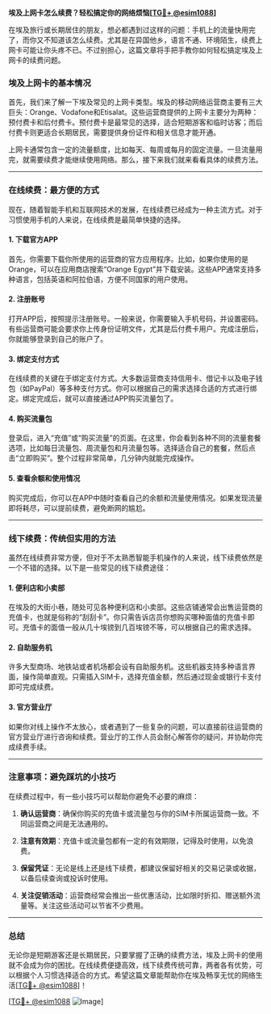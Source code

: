 **埃及上网卡怎么续费？轻松搞定你的网络烦恼[[TG💪+ @esim1088](https://t.me/s/esim1088)]**

在埃及旅行或长期居住的朋友，想必都遇到过这样的问题：手机上的流量快用完了，而你又不知道该怎么续费。尤其是在异国他乡，语言不通、环境陌生，续费上网卡可能让你头疼不已。不过别担心，这篇文章将手把手教你如何轻松搞定埃及上网卡的续费问题。

### 埃及上网卡的基本情况

首先，我们来了解一下埃及常见的上网卡类型。埃及的移动网络运营商主要有三大巨头：Orange、Vodafone和Etisalat。这些运营商提供的上网卡主要分为两种：预付费卡和后付费卡。预付费卡是最常见的选择，适合短期游客和临时访客；而后付费卡则更适合长期居民，需要提供身份证件和相关信息才能开通。

上网卡通常包含一定的流量额度，比如每天、每周或每月的固定流量。一旦流量用完，就需要续费才能继续使用网络。那么，接下来我们就来看看具体的续费方法。

---

### 在线续费：最方便的方式

现在，随着智能手机和互联网技术的发展，在线续费已经成为一种主流方式。对于习惯使用手机的人来说，在线续费是最简单快捷的选择。

#### 1. 下载官方APP

首先，你需要下载你所使用的运营商的官方应用程序。比如，如果你使用的是Orange，可以在应用商店搜索“Orange Egypt”并下载安装。这些APP通常支持多种语言，包括英语和阿拉伯语，方便不同国家的用户使用。

#### 2. 注册账号

打开APP后，按照提示注册账号。一般来说，你需要输入手机号码，并设置密码。有些运营商可能会要求你上传身份证明文件，尤其是后付费卡用户。完成注册后，你就能够登录到自己的账户了。

#### 3. 绑定支付方式

在线续费的关键在于绑定支付方式。大多数运营商支持信用卡、借记卡以及电子钱包（如PayPal）等多种支付方式。你可以根据自己的需求选择合适的方式进行绑定。绑定完成后，就可以直接通过APP购买流量包了。

#### 4. 购买流量包

登录后，进入“充值”或“购买流量”的页面。在这里，你会看到各种不同的流量套餐选项，比如每日流量包、周流量包和月流量包等。选择适合自己的套餐，然后点击“立即购买”。整个过程非常简单，几分钟内就能完成操作。

#### 5. 查看余额和使用情况

购买完成后，你可以在APP中随时查看自己的余额和流量使用情况。如果发现流量即将耗尽，可以提前续费，避免断网的尴尬。

---

### 线下续费：传统但实用的方法

虽然在线续费非常方便，但对于不太熟悉智能手机操作的人来说，线下续费依然是一个不错的选择。以下是一些常见的线下续费途径：

#### 1. 便利店和小卖部

在埃及的大街小巷，随处可见各种便利店和小卖部。这些店铺通常会出售运营商的充值卡，也就是俗称的“刮刮卡”。你只需告诉店员你想购买哪种面值的充值卡即可。充值卡的面值一般从几十埃镑到几百埃镑不等，可以根据自己的需求选择。

#### 2. 自助服务机

许多大型商场、地铁站或者机场都会设有自助服务机。这些机器支持多种语言界面，操作简单直观。只需插入SIM卡，选择充值金额，然后通过现金或银行卡支付即可完成续费。

#### 3. 官方营业厅

如果你对线上操作不太放心，或者遇到了一些复杂的问题，可以直接前往运营商的官方营业厅进行咨询和续费。营业厅的工作人员会耐心解答你的疑问，并协助你完成续费手续。

---

### 注意事项：避免踩坑的小技巧

在续费过程中，有一些小技巧可以帮助你避免不必要的麻烦：

1. **确认运营商**：确保你购买的充值卡或流量包与你的SIM卡所属运营商一致。不同运营商之间是无法通用的。
   
2. **注意有效期**：充值卡或流量包都有一定的有效期限，记得及时使用，以免浪费。

3. **保留凭证**：无论是线上还是线下续费，都建议保留好相关的交易记录或收据，以备后续查询或投诉时使用。

4. **关注促销活动**：运营商经常会推出一些优惠活动，比如限时折扣、赠送额外流量等。关注这些活动可以节省不少费用。

---

### 总结

无论你是短期游客还是长期居民，只要掌握了正确的续费方法，埃及上网卡的使用就不会成为你的困扰。在线续费便捷高效，线下续费传统可靠，两者各有优势，可以根据个人习惯选择适合的方式。希望这篇文章能帮助你在埃及畅享无忧的网络生活[[TG💪+ @esim1088](https://t.me/s/esim1088)]！

[[TG💪+ @esim1088](https://t.me/s/esim1088) ![Image](https://i.postimg.cc/4NQfJmqS/Snipaste-2025-05-13-00-14-12.png)]